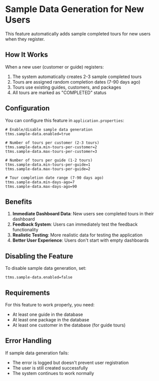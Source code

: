 # Sample Data Generation for New Users

This feature automatically adds sample completed tours for new users when they register.

## How It Works

When a new user (customer or guide) registers:
1. The system automatically creates 2-3 sample completed tours
2. Tours are assigned random completion dates (7-90 days ago)
3. Tours use existing guides, customers, and packages
4. All tours are marked as "COMPLETED" status

## Configuration

You can configure this feature in `application.properties`:

```properties
# Enable/disable sample data generation
ttms.sample-data.enabled=true

# Number of tours per customer (2-3 tours)
ttms.sample-data.min-tours-per-customer=2
ttms.sample-data.max-tours-per-customer=3

# Number of tours per guide (1-2 tours)
ttms.sample-data.min-tours-per-guide=1
ttms.sample-data.max-tours-per-guide=2

# Tour completion date range (7-90 days ago)
ttms.sample-data.min-days-ago=7
ttms.sample-data.max-days-ago=90
```

## Benefits

1. **Immediate Dashboard Data**: New users see completed tours in their dashboard
2. **Feedback System**: Users can immediately test the feedback functionality
3. **Realistic Testing**: More realistic data for testing the application
4. **Better User Experience**: Users don't start with empty dashboards

## Disabling the Feature

To disable sample data generation, set:
```properties
ttms.sample-data.enabled=false
```

## Requirements

For this feature to work properly, you need:
- At least one guide in the database
- At least one package in the database
- At least one customer in the database (for guide tours)

## Error Handling

If sample data generation fails:
- The error is logged but doesn't prevent user registration
- The user is still created successfully
- The system continues to work normally

